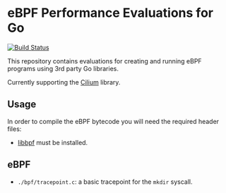 # eBPF Performance Evaluations for Go
[![Build Status](https://github.com/syscll/ebpf-perf-go/workflows/ci/badge.svg)](https://github.com/syscll/ebpf-perf-go/actions)

This repository contains evaluations for creating and running eBPF programs using 3rd party Go libraries.

Currently supporting the [Cilium](https://github.com/cilium/ebpf) library.

## Usage
In order to compile the eBPF bytecode you will need the required header files:
- [libbpf](https://github.com/libbpf/libbpf) must be installed.

## eBPF
- `./bpf/tracepoint.c`: a basic tracepoint for the `mkdir` syscall.
